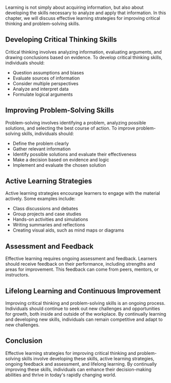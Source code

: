 
Learning is not simply about acquiring information, but also about developing the skills necessary to analyze and apply that information. In this chapter, we will discuss effective learning strategies for improving critical thinking and problem-solving skills.

Developing Critical Thinking Skills
-----------------------------------

Critical thinking involves analyzing information, evaluating arguments, and drawing conclusions based on evidence. To develop critical thinking skills, individuals should:

* Question assumptions and biases
* Evaluate sources of information
* Consider multiple perspectives
* Analyze and interpret data
* Formulate logical arguments

Improving Problem-Solving Skills
--------------------------------

Problem-solving involves identifying a problem, analyzing possible solutions, and selecting the best course of action. To improve problem-solving skills, individuals should:

* Define the problem clearly
* Gather relevant information
* Identify possible solutions and evaluate their effectiveness
* Make a decision based on evidence and logic
* Implement and evaluate the chosen solution

Active Learning Strategies
--------------------------

Active learning strategies encourage learners to engage with the material actively. Some examples include:

* Class discussions and debates
* Group projects and case studies
* Hands-on activities and simulations
* Writing summaries and reflections
* Creating visual aids, such as mind maps or diagrams

Assessment and Feedback
-----------------------

Effective learning requires ongoing assessment and feedback. Learners should receive feedback on their performance, including strengths and areas for improvement. This feedback can come from peers, mentors, or instructors.

Lifelong Learning and Continuous Improvement
--------------------------------------------

Improving critical thinking and problem-solving skills is an ongoing process. Individuals should continue to seek out new challenges and opportunities for growth, both inside and outside of the workplace. By continually learning and developing new skills, individuals can remain competitive and adapt to new challenges.

Conclusion
----------

Effective learning strategies for improving critical thinking and problem-solving skills involve developing these skills, active learning strategies, ongoing feedback and assessment, and lifelong learning. By continually improving these skills, individuals can enhance their decision-making abilities and thrive in today's rapidly changing world.
